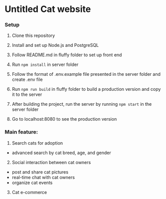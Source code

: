 # Untitled Cat website

### Setup 
1) Clone this repository

2) Install and set up Node.js and PostgreSQL 

3) Follow README.md in fluffy folder to set up front end

4) Run ```npm install``` in server folder

5) Follow the format of .env.example file presented in the server folder and create .env file

6) Run ```npm run build``` in fluffy folder to build a production version and copy it to the server

7) After building the project, run the server by running ```npm start``` in the server folder

8) Go to localhost:8080 to see the production version



### Main feature:

1) Search cats for adoption
  - advanced search by cat breed, age, and gender
2) Social interaction between cat owners
  - post and share cat pictures
  - real-time chat with cat owners
  - organize cat events
3) Cat e-commerce 
  
